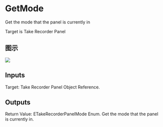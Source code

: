 # GetMode

Get the mode that the panel is currently in

Target is Take Recorder Panel

## 图示

![]($-20221218-21102739.png)

## Inputs

Target: Take Recorder Panel Object Reference.  

## Outputs

Return Value: ETakeRecorderPanelMode Enum. Get the mode that the panel is currently in.

